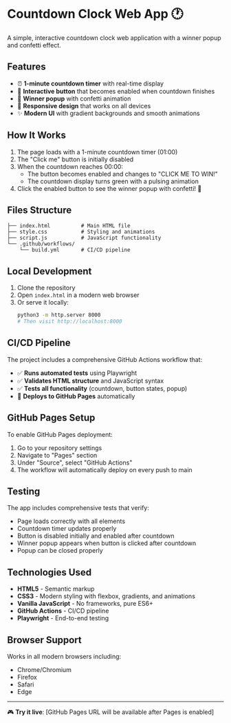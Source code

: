 # Countdown Clock Web App 🕐

A simple, interactive countdown clock web application with a winner popup and confetti effect.

## Features

- ⏰ **1-minute countdown timer** with real-time display
- 🎯 **Interactive button** that becomes enabled when countdown finishes
- 🎉 **Winner popup** with confetti animation
- 📱 **Responsive design** that works on all devices
- ✨ **Modern UI** with gradient backgrounds and smooth animations

## How It Works

1. The page loads with a 1-minute countdown timer (01:00)
2. The "Click me" button is initially disabled
3. When the countdown reaches 00:00:
   - The button becomes enabled and changes to "CLICK ME TO WIN!"
   - The countdown display turns green with a pulsing animation
4. Click the enabled button to see the winner popup with confetti! 🎊

## Files Structure

```
├── index.html          # Main HTML file
├── style.css           # Styling and animations
├── script.js           # JavaScript functionality
└── .github/workflows/
    └── build.yml       # CI/CD pipeline
```

## Local Development

1. Clone the repository
2. Open `index.html` in a modern web browser
3. Or serve it locally:
   ```bash
   python3 -m http.server 8000
   # Then visit http://localhost:8000
   ```

## CI/CD Pipeline

The project includes a comprehensive GitHub Actions workflow that:

- ✅ **Runs automated tests** using Playwright
- ✅ **Validates HTML structure** and JavaScript syntax
- ✅ **Tests all functionality** (countdown, button states, popup)
- 🚀 **Deploys to GitHub Pages** automatically

## GitHub Pages Setup

To enable GitHub Pages deployment:

1. Go to your repository settings
2. Navigate to "Pages" section
3. Under "Source", select "GitHub Actions"
4. The workflow will automatically deploy on every push to main

## Testing

The app includes comprehensive tests that verify:
- Page loads correctly with all elements
- Countdown timer updates properly
- Button is disabled initially and enabled after countdown
- Winner popup appears when button is clicked after countdown
- Popup can be closed properly

## Technologies Used

- **HTML5** - Semantic markup
- **CSS3** - Modern styling with flexbox, gradients, and animations
- **Vanilla JavaScript** - No frameworks, pure ES6+
- **GitHub Actions** - CI/CD pipeline
- **Playwright** - End-to-end testing

## Browser Support

Works in all modern browsers including:
- Chrome/Chromium
- Firefox
- Safari
- Edge

---

🎮 **Try it live**: [GitHub Pages URL will be available after Pages is enabled]